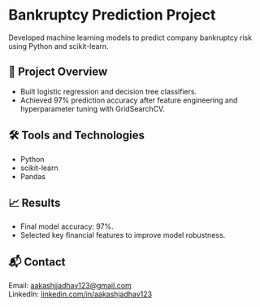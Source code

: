 # Bankruptcy Prediction Project

Developed machine learning models to predict company bankruptcy risk using Python and scikit-learn.

## 🚀 Project Overview
- Built logistic regression and decision tree classifiers.
- Achieved 97% prediction accuracy after feature engineering and hyperparameter tuning with GridSearchCV.

## 🛠️ Tools and Technologies
- Python
- scikit-learn
- Pandas

## 📈 Results
- Final model accuracy: 97%.
- Selected key financial features to improve model robustness.

## 📬 Contact
Email: aakashjjadhav123@gmail.com  
LinkedIn: [linkedin.com/in/aakashjadhav123](https://linkedin.com/in/aakashjadhav123)
